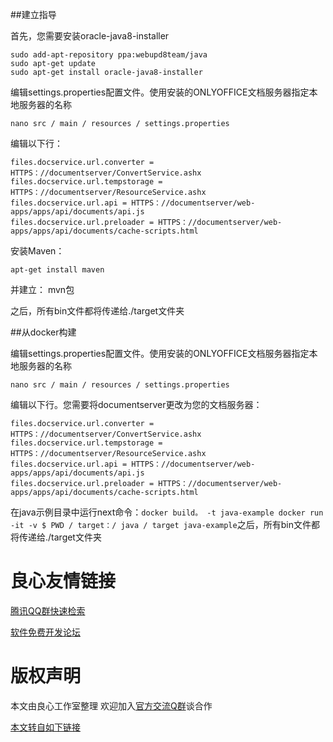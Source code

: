 
##建立指导

首先，您需要安装oracle-java8-installer

```
sudo add-apt-repository ppa:webupd8team/java
sudo apt-get update
sudo apt-get install oracle-java8-installer
```

编辑settings.properties配置文件。使用安装的ONLYOFFICE文档服务器指定本地服务器的名称

```
nano src / main / resources / settings.properties
```

编辑以下行：

```
files.docservice.url.converter = HTTPS：//documentserver/ConvertService.ashx
files.docservice.url.tempstorage = HTTPS：//documentserver/ResourceService.ashx
files.docservice.url.api = HTTPS：//documentserver/web-apps/apps/api/documents/api.js
files.docservice.url.preloader = HTTPS：//documentserver/web-apps/apps/api/documents/cache-scripts.html
```

安装Maven：

```
apt-get install maven
```

并建立：
mvn包

之后，所有bin文件都将传递给./target文件夹

##从docker构建

编辑settings.properties配置文件。使用安装的ONLYOFFICE文档服务器指定本地服务器的名称

```
nano src / main / resources / settings.properties
```

编辑以下行。您需要将documentserver更改为您的文档服务器：

```
files.docservice.url.converter = HTTPS：//documentserver/ConvertService.ashx
files.docservice.url.tempstorage = HTTPS：//documentserver/ResourceService.ashx
files.docservice.url.api = HTTPS：//documentserver/web-apps/apps/api/documents/api.js
files.docservice.url.preloader = HTTPS：//documentserver/web-apps/apps/api/documents/cache-scripts.html
```

在java示例目录中运行next命令：`docker build。 -t java-example docker run -it -v $ PWD / target：/ java / target java-example`之后，所有bin文件都将传递给./target文件夹




 # 良心友情链接

[腾讯QQ群快速检索](http://u.720life.cn/s/8cf73f7c)

[软件免费开发论坛](http://u.720life.cn/s/bbb01dc0)

# 版权声明 

本文由良心工作室整理 欢迎加入[官方交流Q群](https://u.720life.cn/s/f2316816)谈合作

[本文转自如下链接](http://u.720life.cn/g/2e71d0f0a5c601172267ba20d3a43c6ebc0deef37c90b37a21981703611e7c519143bce8acee17e7d0d5044e26e4eca44ce273b85fe70c9e8991978c5d3c26c5)